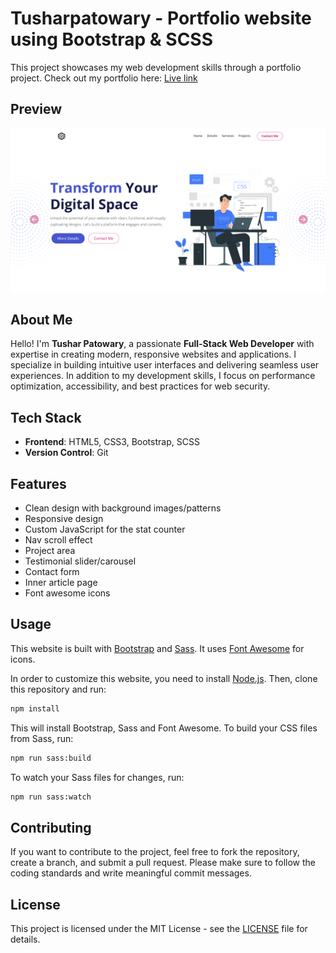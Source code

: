 # Tusharpatowary - Portfolio website using Bootstrap & SCSS

This project showcases my web development skills through a portfolio project. Check out my portfolio here: [Live link](https://bootstrap-tusharpatowary.netlify.app/)

## Preview 

<img src="./images/Preview.png" />

## About Me
Hello! I'm **Tushar Patowary**, a passionate **Full-Stack Web Developer** with expertise in creating modern, responsive websites and applications. I specialize in building intuitive user interfaces and delivering seamless user experiences. In addition to my development skills, I focus on performance optimization, accessibility, and best practices for web security.

## Tech Stack
- **Frontend**: HTML5, CSS3, Bootstrap, SCSS
- **Version Control**: Git

## Features

- Clean design with background images/patterns
- Responsive design
- Custom JavaScript for the stat counter
- Nav scroll effect
- Project area
- Testimonial slider/carousel
- Contact form
- Inner article page
- Font awesome icons

## Usage

This website is built with [Bootstrap](https://getbootstrap.com/) and [Sass](https://sass-lang.com/). It uses [Font Awesome](https://fontawesome.com/) for icons.

In order to customize this website, you need to install [Node.js](https://nodejs.org/en/). Then, clone this repository and run:

```bash
npm install
```

This will install Bootstrap, Sass and Font Awesome. To build your CSS files from Sass, run:

```bash
npm run sass:build
```

To watch your Sass files for changes, run:

```bash
npm run sass:watch
```

## Contributing

If you want to contribute to the project, feel free to fork the repository, create a branch, and submit a pull request. Please make sure to follow the coding standards and write meaningful commit messages.

## License

This project is licensed under the MIT License - see the [LICENSE](LICENSE) file for details.

